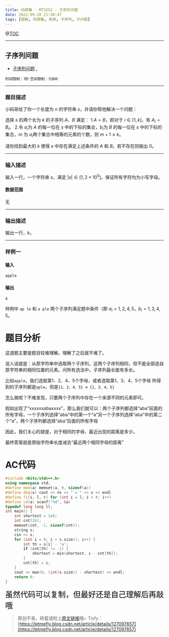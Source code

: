 ```yaml
---
title: 码蹄集 - MT3252 - 子序列问题
date: 2022-09-28 21:38:47
tags: [题解, 码蹄集, 简单, 子序列, 子问题]
---
```


@[TOC](传送门)


---


## 子序列问题

+ <a href="https://matiji.net/exam/brushquestion/252/3846/4C6668FEB8CFD6520DE73B365B31D1A4"> 子序列问题</a> <a href="https://matiji.net/exam/dohomework/1956/4">.</a>

<small>时间限制：1秒</small>
<small>空间限制：128M</small>



---



### 题目描述

小码哥给了你一个长度为 $n$ 的字符串 $s$，并请你帮他解决一个问题：

选择 $s$ 的两个长为 $k$ 的子序列 $A$、$B$ 满足：
1.$A=B$，即对于 $i\in[1,k]$，有 $A_i=B_i$。
2.令 ${a_i}$为 $A$ 的每一位在 $s$ 中的下标的集合，${b_i}$为 $B$ 的每一位在 $s$ 中的下标的集合，$m$ 为 ${a_i}$两个集合中相等的元素的个数，则 $m+1\le k$。

请你找到最大的 $k$ 使得 $s$ 中存在满足上述条件的 $A$ 和 $B$。若不存在则输出 $0$。

---

### 输入描述

输入一行，一个字符串 $s$，满足 $|s|\in[1,2\times 10^5]$，保证所有字符均为小写字母。

#### 数据范围

无



---


### 输出描述

输出一行，$k$。



---


### 样例一

#### 输入

```
apple
```

#### 输出

```
4
```

样例中 ```ap le``` 和 ```a ple``` 两个子序列满足题中条件（即 ${a_i}={1,2,4,5}$，${b_i}={1,3,4,5}$。


# 题目分析

这道题主要是题目较难理解。理解了之后就不难了。

说人话就是：从原字符串中选取两个子序列，这两个子序列相同，但不能全部选自原字符串的相同位置的元素。问所有选法中，子序列最长能有多长。

比如```apple```，我们选取第1、2、4、5个字母，或者选取第1、3、4、5个字母  所得到的子序列都是```aple```，但是```{1、2、4、5} ≠ {1、3、4、5}```

怎么做呢？不难发现，只要两个子序列中存在一个来源不同的元素即可。


假如出现了“xxxxxxabaxxxx”，那么我们就可以：两个子序列都选择“aba”前面的所有字母，一个子序列选择“aba”中的第一个“a”另一个子序列选择“aba”中的第二个“a”，两个子序列都选择“aba”后面的所有字母

因此，我们关心的就是，对于相同的字母，最近出现的距离是多少。

最终答案就是原始字符串长度减去“最近两个相同字母的距离”

# AC代码

```cpp
#include <bits/stdc++.h>
using namespace std;
#define mem(a) memset(a, 0, sizeof(a))
#define dbg(x) cout << #x << " = " << x << endl
#define fi(i, l, r) for (int i = l; i < r; i++)
#define cd(a) scanf("%d", &a)
typedef long long ll;
int main() {
    int shortest = 1e6;
    int cnt[26];
    memset(cnt, -1, sizeof(cnt));
    string s;
    cin >> s;
    for (int i = 0; i < s.size(); i++) {
        int th = s[i] - 'a';
        if (cnt[th] != -1) {
            shortest = min(shortest, i - cnt[th]);
        }
        cnt[th] = i;
    }
    cout << max(0, (int)s.size() - shortest) << endl;
    return 0;
}
```

<font color="black" face="楷体" size="5px">虽然代码可以复制，但最好还是自己理解后再敲哦</font>

<!-- <font color="black" face="楷体" size="5px">每周提前更新菁英班周赛题解，点关注，不迷路</font> -->

>原创不易，转载请附上[原文链接](https://leetcode.letmefly.xyz/2022/09/28/MaTiJi%20-%20MT3252%20-%20%E5%AD%90%E5%BA%8F%E5%88%97%E9%97%AE%E9%A2%98/)哦~
>Tisfy：[https://letmefly.blog.csdn.net/article/details/127097657](https://letmefly.blog.csdn.net/article/details/127097657)